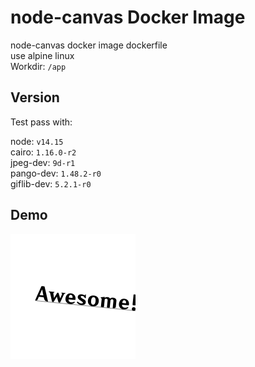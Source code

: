 # node-canvas Docker Image

node-canvas docker image dockerfile  
use alpine linux  
Workdir: `/app`

## Version

Test pass with:

node: `v14.15`  
cairo: `1.16.0-r2`  
jpeg-dev: `9d-r1`  
pango-dev: `1.48.2-r0`  
giflib-dev: `5.2.1-r0`

## Demo

![License](.github/pic_demo.png)

